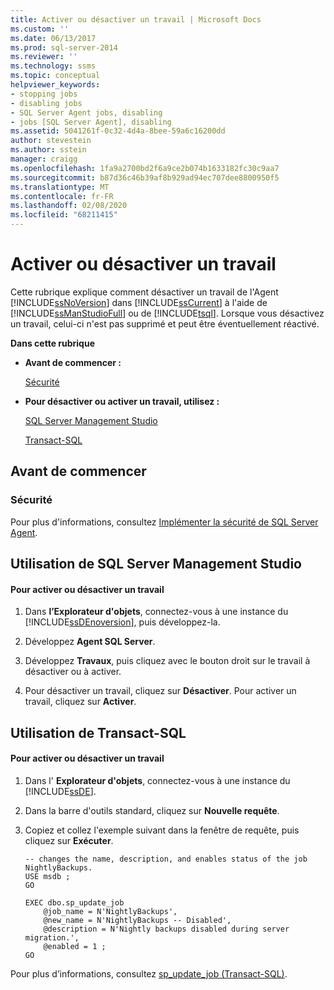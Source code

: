 ```yaml
---
title: Activer ou désactiver un travail | Microsoft Docs
ms.custom: ''
ms.date: 06/13/2017
ms.prod: sql-server-2014
ms.reviewer: ''
ms.technology: ssms
ms.topic: conceptual
helpviewer_keywords:
- stopping jobs
- disabling jobs
- SQL Server Agent jobs, disabling
- jobs [SQL Server Agent], disabling
ms.assetid: 5041261f-0c32-4d4a-8bee-59a6c16200dd
author: stevestein
ms.author: sstein
manager: craigg
ms.openlocfilehash: 1fa9a2700bd2f6a9ce2b074b1633182fc30c9aa7
ms.sourcegitcommit: b87d36c46b39af8b929ad94ec707dee8800950f5
ms.translationtype: MT
ms.contentlocale: fr-FR
ms.lasthandoff: 02/08/2020
ms.locfileid: "68211415"
---
```

# <a name="disable-or-enable-a-job"></a>Activer ou désactiver un travail
  Cette rubrique explique comment désactiver un travail de l'Agent [!INCLUDE[ssNoVersion](../../includes/ssnoversion-md.md)] dans [!INCLUDE[ssCurrent](../../includes/sscurrent-md.md)] à l'aide de [!INCLUDE[ssManStudioFull](../../includes/ssmanstudiofull-md.md)] ou de [!INCLUDE[tsql](../../includes/tsql-md.md)]. Lorsque vous désactivez un travail, celui-ci n'est pas supprimé et peut être éventuellement réactivé.  
  
 **Dans cette rubrique**  
  
-   **Avant de commencer :**  
  
     [Sécurité](#Security)  
  
-   **Pour désactiver ou activer un travail, utilisez :**  
  
     [SQL Server Management Studio](#SSMS)  
  
     [Transact-SQL](#TSQL)  
  
##  <a name="BeforeYouBegin"></a> Avant de commencer  
  
###  <a name="Security"></a> Sécurité  
 Pour plus d'informations, consultez [Implémenter la sécurité de SQL Server Agent](implement-sql-server-agent-security.md).  
  
##  <a name="SSMS"></a> Utilisation de SQL Server Management Studio  
  
#### <a name="to-disable-or-enable-a-job"></a>Pour activer ou désactiver un travail  
  
1.  Dans **l’Explorateur d'objets**, connectez-vous à une instance du [!INCLUDE[ssDEnoversion](../../includes/ssdenoversion-md.md)], puis développez-la.  
  
2.  Développez **Agent SQL Server**.  
  
3.  Développez **Travaux**, puis cliquez avec le bouton droit sur le travail à désactiver ou à activer.  
  
4.  Pour désactiver un travail, cliquez sur **Désactiver**. Pour activer un travail, cliquez sur **Activer**.  
  
##  <a name="TSQL"></a> Utilisation de Transact-SQL  
  
#### <a name="to-disable-or-enable-a-job"></a>Pour activer ou désactiver un travail  
  
1.  Dans l' **Explorateur d'objets**, connectez-vous à une instance du [!INCLUDE[ssDE](../../includes/ssde-md.md)].  
  
2.  Dans la barre d'outils standard, cliquez sur **Nouvelle requête**.  
  
3.  Copiez et collez l'exemple suivant dans la fenêtre de requête, puis cliquez sur **Exécuter**.  
  
    ```  
    -- changes the name, description, and enables status of the job NightlyBackups.  
    USE msdb ;  
    GO  
  
    EXEC dbo.sp_update_job  
        @job_name = N'NightlyBackups',  
        @new_name = N'NightlyBackups -- Disabled',  
        @description = N'Nightly backups disabled during server migration.',  
        @enabled = 1 ;  
    GO  
    ```  
  
 Pour plus d’informations, consultez [sp_update_job &#40;Transact-SQL&#41;](/sql/relational-databases/system-stored-procedures/sp-update-job-transact-sql).  
  
  

